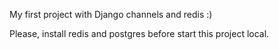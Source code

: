 My first project with Django channels and redis :)


Please, install redis and postgres before start this project local.